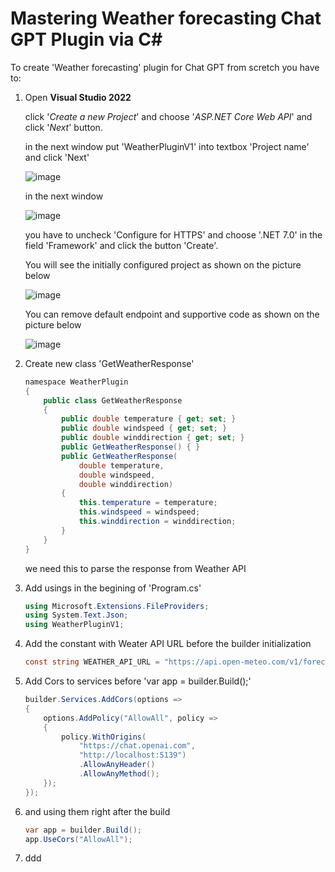 <!-- 1. Launch the AspNetCore Web API application WeatherPlugin -->

# Mastering Weather forecasting Chat GPT Plugin via C#

To create 'Weather forecasting' plugin for Chat GPT from scretch you have to:
1. Open **Visual Studio 2022**

   click '_Create a new Project_' and choose '_ASP.NET Core Web API_' and click '_Next_' button.
   
   in the next window put 'WeatherPluginV1' into textbox 'Project name' and click 'Next'
   
   ![image](https://github.com/under0tech/WeatherPlugin/assets/113665703/4c865bfb-e098-4e4e-8326-35c1f8174027)

   in the next window

   ![image](https://github.com/under0tech/WeatherPlugin/assets/113665703/0ff911da-8ef0-42cd-a938-966ff6690e62)

   you have to uncheck 'Configure for HTTPS' and choose '.NET 7.0' in the field 'Framework' and click the button 'Create'.

   You will see the initially configured project as shown on the picture below

   ![image](https://github.com/under0tech/WeatherPlugin/assets/113665703/ee09f385-8d32-4fb2-86b2-a079e918761b)

   You can remove default endpoint and supportive code as shown on the picture below

   ![image](https://github.com/under0tech/WeatherPlugin/assets/113665703/bb1c9f98-2a20-4fc3-93fe-560d4a3ac3fc)

2. Create new class 'GetWeatherResponse'
   ```c#
   ﻿namespace WeatherPlugin
   {
       public class GetWeatherResponse
       {
           public double temperature { get; set; }
           public double windspeed { get; set; }
           public double winddirection { get; set; }
           public GetWeatherResponse() { }
           public GetWeatherResponse(
               double temperature,
               double windspeed,
               double winddirection)
           {
               this.temperature = temperature;
               this.windspeed = windspeed;
               this.winddirection = winddirection;
           }
       }
   }
   ```
   we need this to parse the response from Weather API

3. Add usings in the begining of 'Program.cs'
   ```c#
   using Microsoft.Extensions.FileProviders;
   using System.Text.Json;
   using WeatherPluginV1;
   ```
5. Add the constant with Weater API URL before the builder initialization
   ```c#
   const string WEATHER_API_URL = "https://api.open-meteo.com/v1/forecast?";
   ```
7. Add Cors to services before 'var app = builder.Build();'
   ```c#
   builder.Services.AddCors(options =>
   {
       options.AddPolicy("AllowAll", policy =>
       {
           policy.WithOrigins(
               "https://chat.openai.com", 
               "http://localhost:5139")
               .AllowAnyHeader()
               .AllowAnyMethod();
       });
   });
   ```
9. and using them right after the build
   ```c#
   var app = builder.Build();
   app.UseCors("AllowAll");
   ```
11. ddd

   




